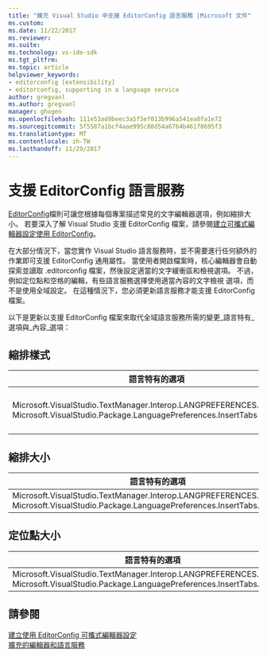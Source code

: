 ```yaml
---
title: "擴充 Visual Studio 中支援 EditorConfig 語言服務 |Microsoft 文件"
ms.custom: 
ms.date: 11/22/2017
ms.reviewer: 
ms.suite: 
ms.technology: vs-ide-sdk
ms.tgt_pltfrm: 
ms.topic: article
helpviewer_keywords:
- editorconfig [extensibility]
- editorconfig, supporting in a language service
author: gregvanl
ms.author: gregvanl
manager: ghogen
ms.openlocfilehash: 111e53ad9beec3a5f5ef013b996a541ea0fa1e72
ms.sourcegitcommit: 5f5587a1bcf4aae995c80d54a67b4b461f8695f3
ms.translationtype: MT
ms.contentlocale: zh-TW
ms.lasthandoff: 11/29/2017
---
```

# <a name="supporting-editorconfig-for-your-language-service"></a>支援 EditorConfig 語言服務

[EditorConfig](http://editorconfig.org/)檔則可讓您根據每個專案描述常見的文字編輯器選項，例如縮排大小。 若要深入了解 Visual Studio 支援 EditorConfig 檔案，請參閱[建立可攜式編輯器設定使用 EditorConfig](../ide/create-portable-custom-editor-options.md)。

在大部分情況下，當您實作 Visual Studio 語言服務時，並不需要進行任何額外的作業即可支援 EditorConfig 通用屬性。 當使用者開啟檔案時，核心編輯器會自動探索並讀取 .editorconfig 檔案，然後設定適當的文字緩衝區和檢視選項。 不過，例如定位點和空格的編輯，有些語言服務選擇使用適當內容的文字檢視 選項，而不是使用全域設定。 在這種情況下，您必須更新語言服務才能支援 EditorConfig 檔案。

以下是更新以支援 EditorConfig 檔案來取代全域語言服務所需的變更_語言特有_選項與_內容_選項：

## <a name="indent-style"></a>縮排樣式

語言特有的選項 | 內容的選項
-------|--------
Microsoft.VisualStudio.TextManager.Interop.LANGPREFERENCES.fInsertTabs<br/>Microsoft.VisualStudio.Package.LanguagePreferences.InsertTabs|！ textBufferOptions.GetOptionValue(DefaultOptions.ConvertTabsToSpacesOptionId)<br/>！ textView.Options.GetOptionValue(DefaultOptions.ConvertTabsToSpacesOptionId)

## <a name="indent-size"></a>縮排大小

語言特有的選項 | 內容的選項
-------|--------
Microsoft.VisualStudio.TextManager.Interop.LANGPREFERENCES.uIndentSize<br/>Microsoft.VisualStudio.Package.LanguagePreferences.InsertTabs.IndentSize|textBufferOptions.GetOptionValue(DefaultOptions.IndentSizeOptionId)<br/>textView.Options.GetOptionValue(DefaultOptions.IndentSizeOptionId)

## <a name="tab-size"></a>定位點大小

語言特有的選項 | 內容的選項
-------|--------
Microsoft.VisualStudio.TextManager.Interop.LANGPREFERENCES.uTabSize<br/>Microsoft.VisualStudio.Package.LanguagePreferences.InsertTabs.TabSize|textBufferOptions.GetOptionValue(DefaultOptions.TabSizeOptionId)<br/>textView.Options.GetOptionValue(DefaultOptions.TabSizeOptionId)

## <a name="see-also"></a>請參閱

[建立使用 EditorConfig 可攜式編輯器設定](../ide/create-portable-custom-editor-options.md)  
[擴充的編輯器和語言服務](../extensibility/extending-the-editor-and-language-services.md)
